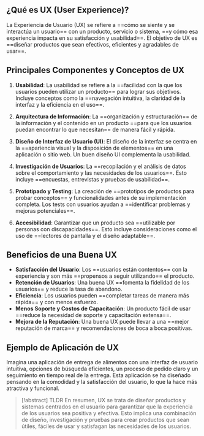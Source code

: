 ## ¿Qué es UX (User Experience)?

La Experiencia de Usuario (UX) se refiere a ==cómo se siente y se interactúa un usuario== con un producto, servicio o sistema, ==y cómo esa experiencia impacta en su satisfacción y usabilidad==. El objetivo de UX es ==diseñar productos que sean efectivos, eficientes y agradables de usar==.

## Principales Componentes y Conceptos de UX

1. **Usabilidad**: La usabilidad se refiere a la ==facilidad con la que los usuarios pueden utilizar un producto== para lograr sus objetivos. Incluye conceptos como la ==navegación intuitiva, la claridad de la interfaz y la eficiencia en el uso==.

2. **Arquitectura de Información**: La ==organización y estructuración== de la información y el contenido en un producto ==para que los usuarios puedan encontrar lo que necesitan== de manera fácil y rápida.

3. **Diseño de Interfaz de Usuario (UI)**: El diseño de la interfaz se centra en la ==apariencia visual y la disposición de elementos== en una aplicación o sitio web. Un buen diseño UI complementa la usabilidad.

4. **Investigación de Usuarios**: La ==recopilación y el análisis de datos sobre el comportamiento y las necesidades de los usuarios==. Esto incluye ==encuestas, entrevistas y pruebas de usabilidad==.

5. **Prototipado y Testing**: La creación de ==prototipos de productos para probar conceptos== y funcionalidades antes de su implementación completa. Los tests con usuarios ayudan a ==identificar problemas y mejoras potenciales==.

6. **Accesibilidad**: Garantizar que un producto sea ==utilizable por personas con discapacidades==. Esto incluye consideraciones como el uso de ==lectores de pantalla y el diseño adaptable==.

## Beneficios de una Buena UX

- **Satisfacción del Usuario**: Los ==usuarios están contentos== con la experiencia y son más ==propensos a seguir utilizando== el producto.
- **Retención de Usuarios**: Una buena UX ==fomenta la fidelidad de los usuarios== y reduce la tasa de abandono.
- **Eficiencia**: Los usuarios pueden ==completar tareas de manera más rápida== y con menos esfuerzo.
- **Menos Soporte y Costos de Capacitación**: Un producto fácil de usar ==reduce la necesidad de soporte y capacitación extensa==.
- **Mejora de la Reputación**: Una buena UX puede llevar a una ==mejor reputación de marca== y recomendaciones de boca a boca positivas.

## Ejemplo de Aplicación de UX
Imagina una aplicación de entrega de alimentos con una interfaz de usuario intuitiva, opciones de búsqueda eficientes, un proceso de pedido claro y un seguimiento en tiempo real de la entrega. Esta aplicación se ha diseñado pensando en la comodidad y la satisfacción del usuario, lo que la hace más atractiva y funcional.

> [!abstract] TLDR
> En resumen, UX se trata de diseñar productos y sistemas centrados en el usuario para garantizar que la experiencia de los usuarios sea positiva y efectiva. Esto implica una combinación de diseño, investigación y pruebas para crear productos que sean útiles, fáciles de usar y satisfagan las necesidades de los usuarios.
